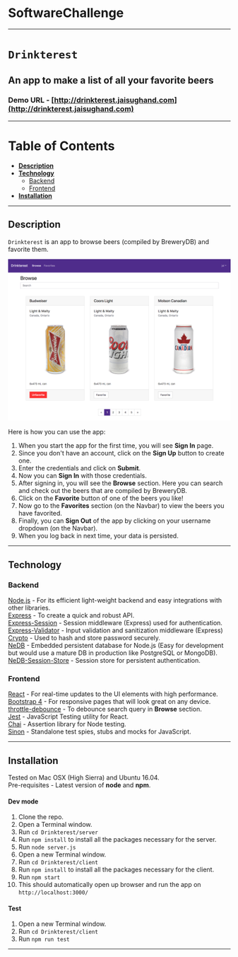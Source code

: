 # SoftwareChallenge 
---
  
# __`Drinkterest`__
## An app to make a list of all your favorite beers
  
### Demo URL - [http://drinkterest.jaisughand.com](http://drinkterest.jaisughand.com)
  
---
  
# Table of Contents
* [**Description**](#description)
* [**Technology**](#technology)
    * [Backend](#backend)
    * [Frontend](#frontend)
* [**Installation**](#installation)
  
---
## Description
  
`Drinkterest` is an app to browse beers (compiled by BreweryDB) and favorite them.  
  
![screenshot](https://github.com/sughandj/Drinkterest/blob/master/screenshot.png)
  
Here is how you can use the app:

1. When you start the app for the first time, you will see __Sign In__ page.
2. Since you don't have an account, click on the __Sign Up__ button to create one.
3. Enter the credentials and click on __Submit__.
4. Now you can __Sign In__ with those credentials.
5. After signing in, you will see the __Browse__ section. Here you can search and check out the beers that are compiled by BreweryDB.
6. Click on the __Favorite__ button of one of the beers you like!
7. Now go to the __Favorites__ section (on the Navbar) to view the beers you have favorited.
8. Finally, you can __Sign Out__ of the app by clicking on your username dropdown (on the Navbar).
9. When you log back in next time, your data is persisted.
  
---
## Technology
  
### Backend
[Node.js](https://nodejs.org/en/) - For its efficient light-weight backend and easy integrations with other libraries.  
[Express](http://expressjs.com/) - To create a quick and robust API.  
[Express-Session](https://github.com/expressjs/session) - Session middleware (Express) used for authentication.  
[Express-Validator](https://github.com/ctavan/express-validator) - Input validation and sanitization middleware (Express)  
[Crypto](https://www.npmjs.com/package/crypto-js) - Used to hash and store password securely.  
[NeDB](https://github.com/louischatriot/nedb) - Embedded persistent database for Node.js (Easy for development but would use a mature DB in production like PostgreSQL or MongoDB).  
[NeDB-Session-Store](https://www.npmjs.com/package/nedb-session-store) - Session store for persistent authentication.  
  
### Frontend
[React](https://facebook.github.io/react/) - For real-time updates to the UI elements with high performance.  
[Bootstrap 4](http://getbootstrap.com/) - For responsive pages that will look great on any device.  
[throttle-debounce](https://www.npmjs.com/package/throttle-debounce) - To debounce search query in __Browse__ section.  
[Jest](https://facebook.github.io/jest/) - JavaScript Testing utility for React.  
[Chai](http://chaijs.com/) - Assertion library for Node testing.  
[Sinon](http://sinonjs.org/) - Standalone test spies, stubs and mocks for JavaScript.  
  
---
## Installation
  
Tested on Mac OSX (High Sierra) and Ubuntu 16.04.  
Pre-requisites - Latest version of __node__ and __npm__.  

#### Dev mode
1. Clone the repo.
2. Open a Terminal window.
3. Run `cd Drinkterest/server`
4. Run `npm install` to install all the packages necessary for the server.
5. Run `node server.js`
6. Open a new Terminal window.
7. Run `cd Drinkterest/client`
8. Run `npm install` to install all the packages necessary for the client.
9. Run `npm start`
10. This should automatically open up browser and run the app on `http://localhost:3000/`
  
#### Test

1. Open a new Terminal window.
2. Run `cd Drinkterest/client`
3. Run `npm run test`
  
---

